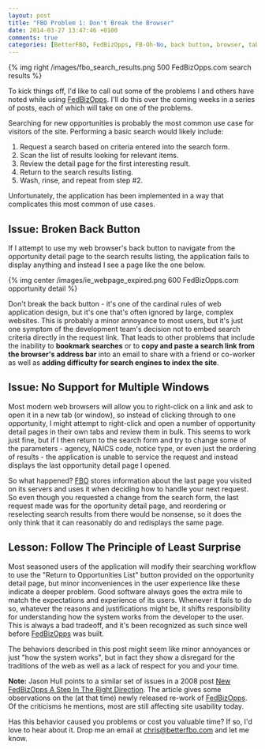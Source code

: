 ```yaml
---
layout: post
title: "FBO Problem 1: Don't Break the Browser"
date: 2014-03-27 13:47:46 +0100
comments: true
categories: [BetterFBO, FedBizOpps, FB-Oh-No, back button, browser, tabs]
---
```

{% img right /images/fbo_search_results.png 500 FedBizOpps.com search results %}

To kick things off, I'd like to call out some of the problems I and others have noted while using [FedBizOpps](https://www.fbo.gov).  I'll do this over the coming weeks in a series of posts, each of which will take on one of the problems.

Searching for new opportunities is probably the most common use case for visitors of the site.  Performing a basic search would likely include:

1. Request a search based on criteria entered into the search form.
2. Scan the list of results looking for relevant items.
3. Review the detail page for the first interesting result.
4. Return to the search results listing.
5. Wash, rinse, and repeat from step #2.

Unfortunately, the application has been implemented in a way that complicates this most common of use cases.<!--more-->

## Issue: Broken Back Button ##

If I attempt to use my web browser's back button to navigate from the opportunity detail page to the search results listing, the application fails to display anything and instead I see a page like the one below.

{% img center /images/ie_webpage_expired.png 600 FedBizOpps.com opportunity detail %}

Don't break the back button - it's one of the cardinal rules of web application design, but it's one that's often ignored by large, complex websites.  This is probably a minor annoyance to most users, but it's just one symptom of the development team's decision not to embed search criteria directly in the request link.  That leads to other problems that include the inability to **bookmark searches** or to **copy and paste a search link from the browser's address bar** into an email to share with a friend or co-worker as well as **adding difficulty for search engines to index the site**.

## Issue: No Support for Multiple Windows ##

Most modern web browsers will allow you to right-click on a link and ask to open it in a new tab (or window), so instead of clicking through to one opportunity, I might attempt to right-click and open a number of opportunity detail pages in their own tabs and review them in bulk.  This seems to work just fine, but if I then return to the search form and try to change some of the parameters - agency, NAICS code, notice type, or even just the ordering of results - the application is unable to service the request and instead displays the last opportunity detail page I opened.

So what happened?  [FBO](https://www.fbo.gov) stores information about the last page you visited on its servers and uses it when deciding how to handle your next request.  So even though you requested a change from the search form, the last request made was for the oportunity detail page, and reordering or reselecting search results from there would be nonsense, so it does the only think that it can reasonably do and redisplays the same page.

## Lesson: Follow The Principle of Least Surprise #

Most seasoned users of the application will modify their searching workflow to use the "Return to Opportunities List" button provided on the opportunity detail page, but minor inconveniences in the user experience like these indicate a deeper problem.  Good software always goes the extra mile to match the expectations and experience of its users.  Whenever it fails to do so, whatever the reasons and justifications might be, it shifts responsibility for understanding how the system works from the developer to the user.  This is always a bad tradeoff, and it's been recognized as such since well before [FedBizOpps](https://www.fbo.gov) was built.

The behaviors described in this post might seem like minor annoyances or just "how the system works", but in fact they show a disregard for the traditions of the web as well as a lack of respect for you and your time.

**Note:** Jason Hull points to a similar set of issues in a 2008 post [New FedBizOpps A Step In The Right Direction](http://www.opensourceconnections.com/2008/04/09/new-fedbizopps-a-step-in-the-right-direction/).  The article gives some observations on the (at that time) newly released re-work of [FedBizOpps](https://www.fbo.gov/).  Of the criticisms he mentions, most are still affecting site usability today.

Has this behavior caused you problems or cost you valuable time?  If so, I'd love to hear about it.  Drop me an email at <chris@betterfbo.com> and let me know.
